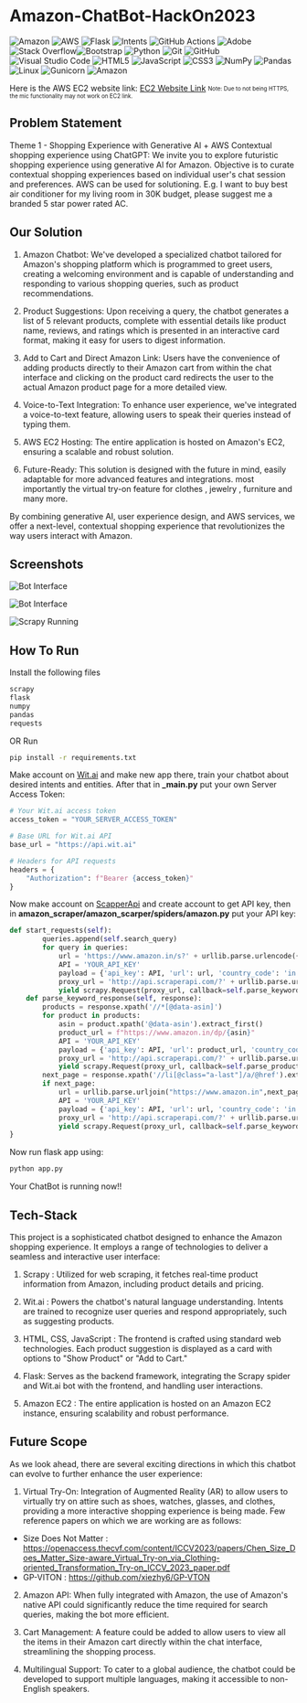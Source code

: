 # Amazon-ChatBot-HackOn2023
![Amazon](https://img.shields.io/badge/Amazon-AmaziBot-orange?labelColor=grey&style=flat&logo=amazon) ![AWS](https://img.shields.io/badge/AWS-EC2-orange?labelColor=grey&style=flat&logo=aws) ![Flask](https://img.shields.io/badge/Flask-Backend-blue?labelColor=grey&style=flat&logo=flask) ![Intents](https://img.shields.io/badge/Intents-grey?style=flat&logo=target) ![GitHub Actions](https://img.shields.io/badge/github%20actions-%232671E5.svg?style=for-the-badge&logo=githubactions&logoColor=white) ![Adobe](https://img.shields.io/badge/adobe-%23FF0000.svg?style=for-the-badge&logo=adobe&logoColor=white) ![Stack Overflow](https://img.shields.io/badge/-Stackoverflow-FE7A16?style=for-the-badge&logo=stack-overflow&logoColor=white)![Bootstrap](https://img.shields.io/badge/bootstrap-%238511FA.svg?style=for-the-badge&logo=bootstrap&logoColor=white) ![Python](https://img.shields.io/badge/python-3670A0?style=for-the-badge&logo=python&logoColor=ffdd54) ![Git](https://img.shields.io/badge/git-%23F05033.svg?style=for-the-badge&logo=git&logoColor=white) ![GitHub](https://img.shields.io/badge/github-%23121011.svg?style=for-the-badge&logo=github&logoColor=white) ![Visual Studio Code](https://img.shields.io/badge/Visual%20Studio%20Code-0078d7.svg?style=for-the-badge&logo=visual-studio-code&logoColor=white) ![HTML5](https://img.shields.io/badge/html5-%23E34F26.svg?style=for-the-badge&logo=html5&logoColor=white) ![JavaScript](https://img.shields.io/badge/javascript-%23323330.svg?style=for-the-badge&logo=javascript&logoColor=%23F7DF1E) ![CSS3](https://img.shields.io/badge/css3-%231572B6.svg?style=for-the-badge&logo=css3&logoColor=white) ![NumPy](https://img.shields.io/badge/numpy-%23013243.svg?style=for-the-badge&logo=numpy&logoColor=white) ![Pandas](https://img.shields.io/badge/pandas-%23150458.svg?style=for-the-badge&logo=pandas&logoColor=white) ![Linux](https://img.shields.io/badge/Linux-FCC624?style=for-the-badge&logo=linux&logoColor=black) ![Gunicorn](https://img.shields.io/badge/gunicorn-%298729.svg?style=for-the-badge&logo=gunicorn&logoColor=white) ![Amazon](https://img.shields.io/badge/Amazon-ORANGE?style=flat&logo=Amazon)

Here is the AWS EC2 website link: [EC2 Website Link](http://13.235.18.74:8080/)
<sub><sup>Note: Due to not being HTTPS, the mic functionality may not work on EC2 link.</sup></sub>

## Problem Statement

Theme 1 - Shopping Experience with Generative Al + AWS
Contextual shopping experience using ChatGPT: We invite you to explore futuristic shopping experience using generative Al for Amazon. Objective is to curate contextual shopping experiences based on individual user's chat session and preferences. AWS can be used for solutioning. E.g. I want to buy best air conditioner for my living room in 30K budget, please suggest me a branded 5 star power rated AC.

## Our Solution

1. Amazon Chatbot: We've developed a specialized chatbot tailored for Amazon's shopping platform which is programmed to greet users, creating a welcoming environment and is capable of understanding and responding to various shopping queries, such as product recommendations.

2. Product Suggestions: Upon receiving a query, the chatbot generates a list of 5 relevant products, complete with essential details like product name, reviews, and ratings which is presented in an interactive card format, making it easy for users to digest information.

3. Add to Cart and Direct Amazon Link: Users have the convenience of adding products directly to their Amazon cart from within the chat interface and clicking on the product card redirects the user to the actual Amazon product page for a more detailed view.

4. Voice-to-Text Integration: To enhance user experience, we've integrated a voice-to-text feature, allowing users to speak their queries instead of typing them.

5. AWS EC2 Hosting: The entire application is hosted on Amazon's EC2, ensuring a scalable and robust solution.

6. Future-Ready: This solution is designed with the future in mind, easily adaptable for more advanced features and integrations. most importantly the virtual try-on feature for clothes , jewelry , furniture and many more.

By combining generative AI, user experience design, and AWS services, we offer a next-level, contextual shopping experience that revolutionizes the way users interact with Amazon.

## Screenshots

![Bot Interface](https://github.com/sidoriginal/Amazon-ChatBot-HackOn2023/blob/main/Screenshots/bot1.png?raw=true)

![Bot Interface](https://github.com/sidoriginal/Amazon-ChatBot-HackOn2023/blob/main/Screenshots/bot2.png?raw=true)

![Scrapy Running](https://github.com/sidoriginal/Amazon-ChatBot-HackOn2023/blob/main/Screenshots/terminal.png?raw=true)


## How To Run

Install the following files

```bash
scrapy
flask
numpy
pandas
requests
```
OR Run 

```bash
pip install -r requirements.txt
```
Make account on [Wit.ai](https://www.wit.ai/) and make new app there, train your chatbot about desired intents and entities. After that in **_main.py** put your own Server Access Token:
```_main.py
# Your Wit.ai access token
access_token = "YOUR_SERVER_ACCESS_TOKEN"

# Base URL for Wit.ai API
base_url = "https://api.wit.ai"

# Headers for API requests
headers = {
    "Authorization": f"Bearer {access_token}"
}
```

Now make account on [ScapperApi](https://www.scraperapi.com/) and create account to get API key, then in **amazon_scraper/amazon_scarper/spiders/amazon.py** put your API key:
```amazon.py
def start_requests(self):
        queries.append(self.search_query)
        for query in queries:
            url = 'https://www.amazon.in/s?' + urllib.parse.urlencode({'k': query})
            API = 'YOUR_API_KEY'
            payload = {'api_key': API, 'url': url, 'country_code': 'in'}
            proxy_url = 'http://api.scraperapi.com/?' + urllib.parse.urlencode(payload)
            yield scrapy.Request(proxy_url, callback=self.parse_keyword_response)
    def parse_keyword_response(self, response):
        products = response.xpath('//*[@data-asin]')
        for product in products:
            asin = product.xpath('@data-asin').extract_first()
            product_url = f"https://www.amazon.in/dp/{asin}"
            API = 'YOUR_API_KEY'
            payload = {'api_key': API, 'url': product_url, 'country_code': 'in'}
            proxy_url = 'http://api.scraperapi.com/?' + urllib.parse.urlencode(payload)
            yield scrapy.Request(proxy_url, callback=self.parse_product_page, meta={'asin': asin})
        next_page = response.xpath('//li[@class="a-last"]/a/@href').extract_first()
        if next_page:
            url = urllib.parse.urljoin("https://www.amazon.in",next_page)
            API = 'YOUR_API_KEY'
            payload = {'api_key': API, 'url': url, 'country_code': 'in'}
            proxy_url = 'http://api.scraperapi.com/?' + urllib.parse.urlencode(payload)
            yield scrapy.Request(proxy_url, callback=self.parse_keyword_response)
}
```
Now run flask app using:
```bash
python app.py
```

Your ChatBot is running now!!

## Tech-Stack

This project is a sophisticated chatbot designed to enhance the Amazon shopping experience. It employs a range of technologies to deliver a seamless and interactive user interface:

1. Scrapy : Utilized for web scraping, it fetches real-time product information from Amazon, including product details and pricing.
  
2. Wit.ai : Powers the chatbot's natural language understanding. Intents are trained to recognize user queries and respond appropriately, such as suggesting products.

3. HTML, CSS, JavaScript : The frontend is crafted using standard web technologies. Each product suggestion is displayed as a card with options to "Show Product" or "Add to Cart."

4. Flask: Serves as the backend framework, integrating the Scrapy spider and Wit.ai bot with the frontend, and handling user interactions.

5. Amazon EC2 : The entire application is hosted on an Amazon EC2 instance, ensuring scalability and robust performance.

## Future Scope


As we look ahead, there are several exciting directions in which this chatbot can evolve to further enhance the user experience:

1. Virtual Try-On: Integration of Augmented Reality (AR) to allow users to virtually try on attire such as shoes, watches, glasses, and clothes, providing a more interactive shopping experience is being made. Few reference papers on which we are working are as follows:
* Size Does Not Matter : https://openaccess.thecvf.com/content/ICCV2023/papers/Chen_Size_Does_Matter_Size-aware_Virtual_Try-on_via_Clothing-oriented_Transformation_Try-on_ICCV_2023_paper.pdf
* GP-VITON : https://github.com/xiezhy6/GP-VTON

2. Amazon API: When fully integrated with Amazon, the use of Amazon's native API could significantly reduce the time required for search queries, making the bot more efficient.

3. Cart Management: A feature could be added to allow users to view all the items in their Amazon cart directly within the chat interface, streamlining the shopping process.

4. Multilingual Support: To cater to a global audience, the chatbot could be developed to support multiple languages, making it accessible to non-English speakers.


